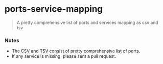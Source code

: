 # ports-service-mapping

> A pretty comprehensive list of ports and services mapping as csv and tsv

### Notes

- The [CSV](port-names.csv) and [TSV](port-names.tsv) consist of pretty comprehensive list of ports.
- If any service is missing, please sent a pull request.
